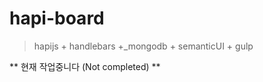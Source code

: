 hapi-board
============
>hapijs + handlebars +_mongodb + semanticUI + gulp

** 현재 작업중니다 (Not completed) **
